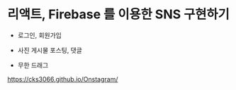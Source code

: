 # 리액트, Firebase 를 이용한 SNS 구현하기

- 로그인, 회원가입

- 사진 게시물 포스팅, 댓글

- 무한 드래그

https://cks3066.github.io/Onstagram/
